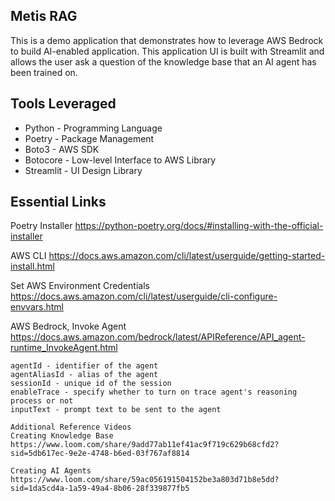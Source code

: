 ## Metis RAG
This is a demo application that demonstrates how to leverage AWS Bedrock to build AI-enabled application. This application UI is built with Streamlit and allows the user ask a question of the knowledge base that an AI agent has been trained on.

## Tools Leveraged
* Python - Programming Language
* Poetry - Package Management
* Boto3 - AWS SDK
* Botocore - Low-level Interface to AWS Library
* Streamlit - UI Design Library

## Essential Links
Poetry Installer
https://python-poetry.org/docs/#installing-with-the-official-installer

AWS CLI
https://docs.aws.amazon.com/cli/latest/userguide/getting-started-install.html

Set AWS Environment Credentials
https://docs.aws.amazon.com/cli/latest/userguide/cli-configure-envvars.html

AWS Bedrock, Invoke Agent
https://docs.aws.amazon.com/bedrock/latest/APIReference/API_agent-runtime_InvokeAgent.html

```
agentId - identifier of the agent
agentAliasId - alias of the agent
sessionId - unique id of the session
enableTrace - specify whether to turn on trace agent's reasoning process or not
inputText - prompt text to be sent to the agent

Additional Reference Videos
Creating Knowledge Base
https://www.loom.com/share/9add77ab11ef41ac9f719c629b68cfd2?sid=5db617ec-9e2e-4748-b6ed-03f767af8814

Creating AI Agents
https://www.loom.com/share/59ac056191504152be3a803d71b8e5dd?sid=1da5cd4a-1a59-49a4-8b06-28f339877fb5
```
